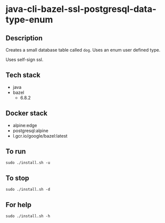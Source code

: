 # java-cli-bazel-ssl-postgresql-data-type-enum

## Description
Creates a small database table
called `dog`. Uses an enum user defined type.

Uses self-sign ssl.

## Tech stack
- java
- bazel
  - 6.8.2

## Docker stack
- alpine:edge
- postgresql:alpine
- l.gcr.io/google/bazel:latest

## To run
`sudo ./install.sh -u`

## To stop
`sudo ./install.sh -d`

## For help
`sudo ./install.sh -h`
